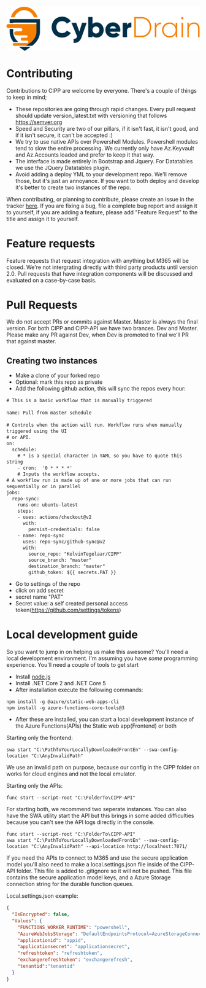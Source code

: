 <p align="center"><a href="https://cyberdrain.com" target="_blank" rel="noopener noreferrer"><img src="../assets/img/CyberDrain.png" alt="CyberDrain Logo"></a></p>

# Contributing

Contributions to CIPP are welcome by everyone. There's a couple of things to keep in mind;

- These repositories are going through rapid changes. Every pull request should update version_latest.txt with versioning that follows https://semver.org
- Speed and Security are two of our pillars, if it isn't fast, it isn't good, and if it isn't secure, it can't be accepted :) 
- We try to use native APIs over Powershell Modules. Powershell modules tend to slow the entire processing. We currently only have Az.Keyvault and Az.Accounts loaded and prefer to keep it that way.
- The interface is made entirely in Bootstrap and Jquery. For Datatables we use the JQuery Datatables plugin.
- Avoid adding a deploy YML to your development repo. We'll remove those, but it's just an annoyance. If you want to both deploy and develop it's better to create two instances of the repo. 

When contributing, or planning to contribute, please create an issue in the tracker [here](issues). If you are fixing a bug, file a complete bug report and assign it to yourself, if you are adding a feature, please add "Feature Request" to the title and assign it to yourself.

# Feature requests

Feature requests that request integration with anything but M365 will be closed. We're not intergrating directly with third party products until version 2.0. Pull requests that have integration components will be discussed and evaluated on a case-by-case basis.
# Pull Requests

We do not accept PRs or commits against Master. Master is always the final version. For both CIPP and CIPP-API we have two brances. Dev and Master. Please make any PR against Dev, when Dev is promoted to final we'll PR that against master.
## Creating two instances

- Make a clone of your forked repo
- Optional: mark this repo as private
- Add the following github action, this will sync the repos every hour:

```YML
# This is a basic workflow that is manually triggered

name: Pull from master schedule

# Controls when the action will run. Workflow runs when manually triggered using the UI
# or API.
on:
  schedule:
    # * is a special character in YAML so you have to quote this string
    - cron:  '0 * * * *'
    # Inputs the workflow accepts.
# A workflow run is made up of one or more jobs that can run sequentially or in parallel
jobs:
  repo-sync:
    runs-on: ubuntu-latest
    steps:
    - uses: actions/checkout@v2
      with:
        persist-credentials: false
    - name: repo-sync
      uses: repo-sync/github-sync@v2
      with:
        source_repo: "KelvinTegelaar/CIPP"
        source_branch: "master"
        destination_branch: "master"
        github_token: ${{ secrets.PAT }}
```

- Go to settings of the repo
- click on add secret
- secret name "PAT"
- Secret value: a self created personal access token(https://github.com/settings/tokens)


# Local development guide

So you want to jump in on helping us make this awesome? You'll need a local development environment. I'm assuming you have *some* programming experience. You'll need a couple of tools to get start

- Install [node.js](https://nodejs.org/en/)
- Install .NET Core 2 and .NET Core 5
- After installation execute the following commands:
```
npm install -g @azure/static-web-apps-cli
npm install -g azure-functions-core-tools@3
```
- After these are installed, you can start a local development instance of the Azure Functions(APIs) the Static web app(Frontend) or both

Starting only the frontend:
```
swa start "C:\PathToYourLocallyDownloadedFrontEn" --swa-config-location "C:\AnyInvalidPath"
```
We use an invalid path on purpose, because our config in the CIPP folder on works for cloud engines and not the local emulator.

Starting only the APIs:
```
func start --script-root "C:\FolderTo\CIPP-API"
 ```

 For starting both, we recommend two seperate instances. You can also have the SWA utility start the API but this brings in some added difficulties because you can't see the API logs directly in the console.
```
func start --script-root "C:\FolderTo\CIPP-API"
swa start "C:\PathToYourLocallyDownloadedFrontEn" --swa-config-location "C:\AnyInvalidPath" --api-location http://localhost:7071/
 ```

 If you need the APIs to connect to M365 and use the secure application model you'll also need to make a local.settings.json file inside of the CIPP-API folder. This file is added to .gitignore so it will not be pushed. This file contains the secure application model keys, and a Azure Storage connection string for the durable function queues.


Local.settings.json example:
```JSON
{
  "IsEncrypted": false,
  "Values": {
    "FUNCTIONS_WORKER_RUNTIME": "powershell",
    "AzureWebJobsStorage": "DefaultEndpointsProtocol=AzureStorageConnectionStringhere",
    "applicationid": "appid",
    "applicationsecret": "applicationsecret",
    "refreshtoken": "refreshtoken",
    "exchangerefreshtoken": "exchangerefresh",
    "tenantid":"tenantid"
  }
}
```